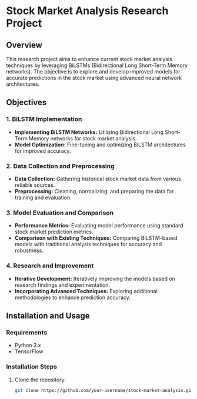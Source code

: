 # Stock Market Analysis Research Project

## Overview

This research project aims to enhance current stock market analysis techniques by leveraging BiLSTMs (Bidirectional Long Short-Term Memory networks). The objective is to explore and develop improved models for accurate predictions in the stock market using advanced neural network architectures.

## Objectives

### 1. BiLSTM Implementation

- **Implementing BiLSTM Networks:** Utilizing Bidirectional Long Short-Term Memory networks for stock market analysis.
- **Model Optimization:** Fine-tuning and optimizing BiLSTM architectures for improved accuracy.

### 2. Data Collection and Preprocessing

- **Data Collection:** Gathering historical stock market data from various reliable sources.
- **Preprocessing:** Cleaning, normalizing, and preparing the data for training and evaluation.

### 3. Model Evaluation and Comparison

- **Performance Metrics:** Evaluating model performance using standard stock market prediction metrics.
- **Comparison with Existing Techniques:** Comparing BiLSTM-based models with traditional analysis techniques for accuracy and robustness.

### 4. Research and Improvement

- **Iterative Development:** Iteratively improving the models based on research findings and experimentation.
- **Incorporating Advanced Techniques:** Exploring additional methodologies to enhance prediction accuracy.

## Installation and Usage

### Requirements

- Python 3.x
- TensorFlow 

### Installation Steps

1. Clone the repository:
   ```bash
   git clone https://github.com/your-username/stock-market-analysis.git

